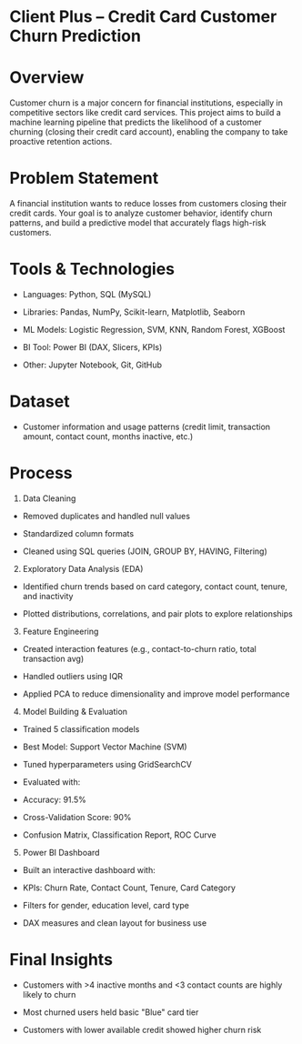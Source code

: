 # Client Plus – Credit Card Customer Churn Prediction 

# Overview

Customer churn is a major concern for financial institutions, especially in competitive sectors like credit card services. This project aims to build a machine learning pipeline that predicts the likelihood of a customer churning (closing their credit card account), enabling the company to take proactive retention actions.

# Problem Statement

A financial institution wants to reduce losses from customers closing their credit cards. Your goal is to analyze customer behavior, identify churn patterns, and build a predictive model that accurately flags high-risk customers.

# Tools & Technologies

* Languages: Python, SQL (MySQL)

* Libraries: Pandas, NumPy, Scikit-learn, Matplotlib, Seaborn

* ML Models: Logistic Regression, SVM, KNN, Random Forest, XGBoost

* BI Tool: Power BI (DAX, Slicers, KPIs)

* Other: Jupyter Notebook, Git, GitHub

# Dataset

* Customer information and usage patterns (credit limit, transaction amount, contact count, months inactive, etc.)

# Process

1. Data Cleaning

* Removed duplicates and handled null values

* Standardized column formats

* Cleaned using SQL queries (JOIN, GROUP BY, HAVING, Filtering)

2. Exploratory Data Analysis (EDA)

* Identified churn trends based on card category, contact count, tenure, and inactivity

* Plotted distributions, correlations, and pair plots to explore relationships

3. Feature Engineering

* Created interaction features (e.g., contact-to-churn ratio, total transaction avg)

* Handled outliers using IQR

* Applied PCA to reduce dimensionality and improve model performance

4. Model Building & Evaluation

* Trained 5 classification models

* Best Model: Support Vector Machine (SVM)

* Tuned hyperparameters using GridSearchCV

* Evaluated with:

* Accuracy: 91.5%

* Cross-Validation Score: 90%

* Confusion Matrix, Classification Report, ROC Curve

5. Power BI Dashboard

* Built an interactive dashboard with:

* KPIs: Churn Rate, Contact Count, Tenure, Card Category

* Filters for gender, education level, card type

* DAX measures and clean layout for business use

 #  Final Insights

* Customers with >4 inactive months and <3 contact counts are highly likely to churn

* Most churned users held basic "Blue" card tier

* Customers with lower available credit showed higher churn risk

